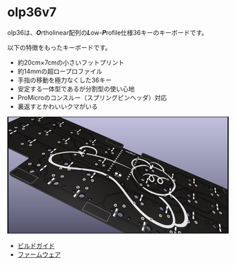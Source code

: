 # olp36v7
olp36は、***O***rtholinear配列の***L***ow-***P***rofile仕様36キーのキーボードです。

以下の特徴をもったキーボードです。
* 約20cm×7cmの小さいフットプリント
* 約14mmの超ロープロファイル
* 手指の移動を極力なくした36キー
* 安定する一体型であるが分割型の使い心地
* ProMicroのコンスルー（スプリングピンヘッダ）対応
* 裏返すとかわいいクマがいる

![](./docs/assets/v7pcb.jpg)

<!-- vim-markdown-toc GFM -->

* [ビルドガイド](https://github.com/olp36/olp36v7/blob/main/docs/buildguide.md)
* [ファームウェア](https://github.com/olp36/qmk_firmware/tree/olp36/keyboards/olp36)

<!-- vim-markdown-toc -->
